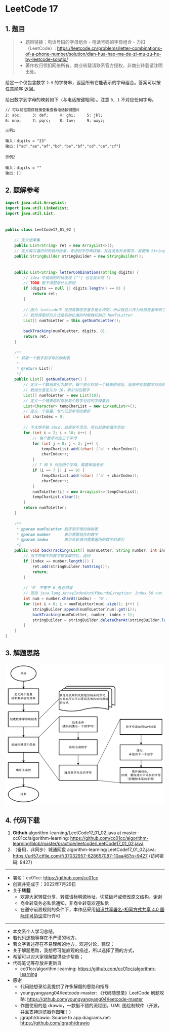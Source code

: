 # LeetCode 17

## 1. 题目

> - 题目链接：电话号码的字母组合 - 电话号码的字母组合 - 力扣（LeetCode）: <https://leetcode.cn/problems/letter-combinations-of-a-phone-number/solution/dian-hua-hao-ma-de-zi-mu-zu-he-by-leetcode-solutio/>
> - 著作权归领扣网络所有。商业转载请联系官方授权，非商业转载请注明出处。

给定一个仅包含数字 `2-9` 的字符串，返回所有它能表示的字母组合。答案可以按 任意顺序 返回。

给出数字到字母的映射如下（与电话按键相同）。注意 `0, 1` 不对应任何字母。

```txt
// 可以前往题目链接查看查看电话按键图片
2: abc;     3: def;     4: ghi;     5: jkl;
6: mno;     7: pqrs;    8: tuv;     9: wxyz;
```

```txt
示例1

输入：digits = "23"
输出：["ad","ae","af","bd","be","bf","cd","ce","cf"]

示例2

输入：digits = ""
输出：[]
```

## 2. 题解参考

```java
import java.util.ArrayList;
import java.util.LinkedList;
import java.util.List;


public class LeetCode17_01_02 {

    // 定义结果集
    public List<String> ret = new ArrayList<>();
    // 定义每次遍历时的临时结果，考虑到字符串拼接，并且没有并发需求，就使用 StringBuilder
    public StringBuilder stringBuilder = new StringBuilder();


    public List<String> letterCombinations(String digits) {
        // idea 中调试的时候发现 [""] 也会显示成 []
        // TODO 暂不清楚是什么原因
        if (digits == null || digits.length() == 0) {
            return ret;
        }

        // 因为 leetcode中 使用类静态变量总是会冲突，所以就这儿作为局部变量申明了
        // 我觉得更好的方式是初始化类的时候就初始化 NumToLetter
        List[] numToLetter = this.getNumToLetter();

        backTracking(numToLetter, digits, 0);
        return ret;
    }

    /**
     * 获取一个数字到字母的映射表
     *
     * @return List[]
     */
    public List[] getNumToLetter() {
        // 定义一个数组索引为数字，每个索引存放一个链表的地址，链表中存放数字对应的字母集合
        // 数组长度定义为 10，索引对应数字
        List[] numToLetter = new List[10];
        // 定义一个链表临时存放每个数字对应的字母集合
        List<Character> tempCharList = new LinkedList<>();
        // 定义一个变量，专门记录字母的索引
        int charIndex = 0;

        // 不太想手敲 abcd，总感觉不灵活，所以就使用循环添加
        for (int i = 2; i < 10; i++) {
            // 每个数字对应三个字母
            for (int j = 0; j < 3; j++) {
                tempCharList.add((char) ('a' + charIndex));
                charIndex++;
            }
            // 7 和 9 对应四个字母，需要单独考虑
            if (i == 7 || i == 9) {
                tempCharList.add((char) ('a' + charIndex));
                charIndex++;
            }
            numToLetter[i] = new ArrayList<>(tempCharList);
            tempCharList.clear();
        }
        return numToLetter;
    }

    /**
     * @param numToLetter 数字到字母的映射表
     * @param number      表示需要组合的数字
     * @param index       表示此轮递归需要遍历的数字的索引
     */
    public void backTracking(List[] numToLetter, String number, int index) {
        // 当字符串中的数字都读取完后，返回
        if (index == number.length()) {
            ret.add(stringBuilder.toString());
            return;
        }

        // '0' 不等于 0 务必相减
        // 否则 java.lang.ArrayIndexOutOfBoundsException: Index 50 out of bounds for length 10
        int num = number.charAt(index) - '0';
        for (int i = 0; i < numToLetter[num].size(); i++) {
            stringBuilder.append(numToLetter[num].get(i));
            backTracking(numToLetter, number, index + 1);
            stringBuilder = stringBuilder.deleteCharAt(stringBuilder.length() - 1);
        }
    }
}
```

## 3. 解题思路

![Leetcode17解题思路](https://raw.githubusercontent.com/cc01cc/zeorep/main/pic/202207292138566.jpg)

## 4. 代码下载

1. **Github** algorithm-learning/LeetCode17_01_02.java at master · cc01cc/algorithm-learning: <https://github.com/cc01cc/algorithm-learning/blob/master/practice/leetcode/LeetCode17_01_02.java>
2. （备用，非同步）城通网盘 algorithm-learning/LeetCode17_01_02.java: <https://url57.ctfile.com/f/37032957-628657087-10aa46?p=9427> (访问密码: 9427)

---

- 署名：cc01cc: <https://github.com/cc01cc>
- 创建并完成于：2022年7月29日
- 关于**转载**
  - 欢迎大家转载分享，转载请标明源地址，切莫破坏或修改原文结构，谢谢
  - 商业转载务必私信通知，非商业转载欢迎私信
  - 在遵守前置规则的条件下，本作品采用[知识共享署名-相同方式共享 4.0 国际许可协议](https://creativecommons.org/licenses/by-sa/4.0/legalcode.zh-Hans)进行许可

---

- 本文系个人学习总结，
- 若代码逻辑等存在不严谨的地方，
- 若文字表述存在不易理解的地方，欢迎讨论，建议；
- 关于解题思路，我想尽可能直观的描述，所以选择了图的方式，
- 希望可以对大家理解提供些许帮助；
- 代码笔记等存放并更新自
  - cc01cc/algorithm-learning: <https://github.com/cc01cc/algorithm-learning>
- 感谢
  - 代码随想录给我提供了许多解题的思路和指导
  - youngyangyang04/leetcode-master: 《代码随想录》LeetCode 刷题攻略: <https://github.com/youngyangyang04/leetcode-master>
  - 作图使用的是 drawio，一款挺不错的流程图，UML 图绘制软件（开源，并且支持浏览器作图哦！）
  - jgraph/drawio: Source to app.diagrams.net: <https://github.com/jgraph/drawio>
